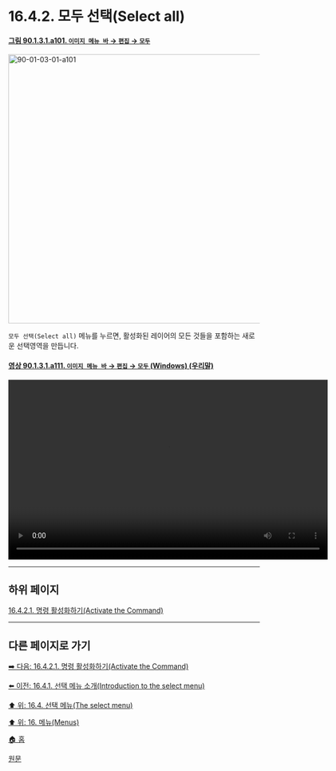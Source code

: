 # 16.4.2. 모두 선택(Select all)

<a id="90-01-03-01-a101"></a>

#### [그림 90.1.3.1.a101. `이미지 메뉴 바` → `편집` → `모두`](./90-01-03-01-all.md#90-01-03-01-a101)
<img width="934" height="539" alt="90-01-03-01-a101" src="https://github.com/user-attachments/assets/613c0a45-f6d8-4610-acf4-5c27681a8aa7" />

`모두 선택(Select all)` 메뉴를 누르면, 활성화된 레이어의 모든 것들을 포함하는 새로운 선택영역을 만듭니다.

<a id="90-01-03-01-a111"></a>

#### [영상 90.1.3.1.a111. `이미지 메뉴 바` → `편집` → `모두` (Windows) (우리말)](./90-01-03-01-all.md#90-01-03-01-a111)
<video controls="controls" width="640" height="360" src="https://github.com/user-attachments/assets/36b1e425-0f9f-4448-9bcb-1bb361482041"></video>

***

## 하위 페이지

[16.4.2.1. 명령 활성화하기(Activate the Command)](./16-04-02-01-activate_the_command.md)

***

## 다른 페이지로 가기

[➡️ 다음: 16.4.2.1. 명령 활성화하기(Activate the Command)](./16-04-02-01-activate_the_command.md)

[⬅️ 이전: 16.4.1. 선택 메뉴 소개(Introduction to the select menu)](./16-04-01-introduction-to-the-select-menu.md)

[⬆️ 위: 16.4. 선택 메뉴(The select menu)](./16-04-00-the-select-menu.md)

[⬆️ 위: 16. 메뉴(Menus)](./16-00-menus.md)

[🏠 홈](./00-home.md)

[원문](https://docs.gimp.org/2.10/ko/gimp-selection-all.html)
